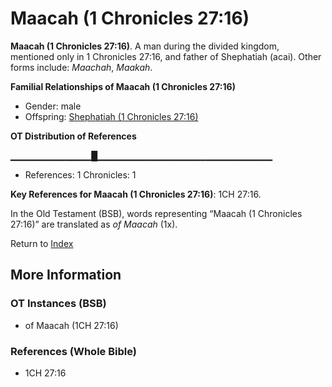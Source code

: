 # Maacah (1 Chronicles 27:16)
**Maacah (1 Chronicles 27:16)**. 
A man during the divided kingdom, mentioned only in 1 Chronicles 27:16, and father of Shephatiah (acai). 
Other forms include: 
*Maachah*, *Maakah*. 




**Familial Relationships of Maacah (1 Chronicles 27:16)**


* Gender: male
* Offspring: [Shephatiah (1 Chronicles 27:16)](Shephatiah.4.md)


**OT Distribution of References**

▁▁▁▁▁▁▁▁▁▁▁▁█▁▁▁▁▁▁▁▁▁▁▁▁▁▁▁▁▁▁▁▁▁▁▁▁▁▁
* References: 1 Chronicles: 1



**Key References for Maacah (1 Chronicles 27:16)**: 
1CH 27:16. 


In the Old Testament (BSB), words representing “Maacah (1 Chronicles 27:16)” are translated as 
*of Maacah* (1x). 




Return to [Index](00-Index.md)

## More Information

### OT Instances (BSB)

* of Maacah (1CH 27:16)



### References (Whole Bible)

* 1CH 27:16



